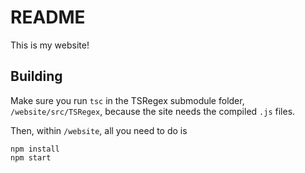 # README

This is my website!

## Building

Make sure you run `tsc` in the TSRegex submodule folder, `/website/src/TSRegex`, because the site needs the compiled `.js` files.

Then, within `/website`, all you need to do is

```
npm install
npm start
```

